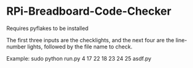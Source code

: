 # RPi-Breadboard-Code-Checker

Requires pyflakes to be installed

The first three inputs are the checklights, and the next four are the line-number lights, followed by the file name to check.

Example: 
sudo python run.py 4 17 22 18 23 24 25 asdf.py
